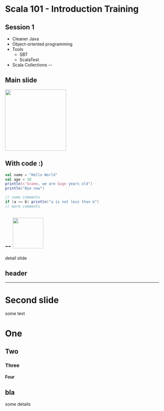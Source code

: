 # Scala 101 - Introduction Training
## Session 1
- Cleaner Java
- Object-oriented programming
- Tools
  - SBT
  - ScalaTest
- Scala Collections
--
## Main slide
<img src="/scala101/images/ccatt.png" style="width:200px;"/>

## With code :)
```scala [1-2|3-4|7]
val name = "Hello World"
val age = 10
println(s"$name, we are $age years old")
println("Bye now")

// some comments
if (a >= b) println("a is not less than b")
// more comments
```
--
<img src="/scala101/images/exercise.png" style="width:100px;"/>
--
detail slide
## header

---
# Second slide
some text
# One
## Two
### Three
#### Four
bla
--
some details